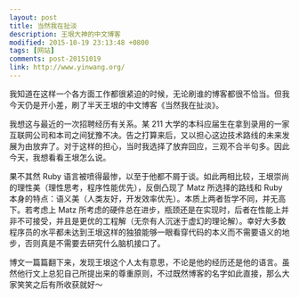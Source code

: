 ```yaml
---
layout: post
title: 当然我在扯淡
description: 王垠大神的中文博客
modified: 2015-10-19 23:13:48 +0800
tags: [网站]
comments: post-20151019
link: http://www.yinwang.org/
---
```


我知道在这样一个各方面工作都很紧迫的时候，无论刷谁的博客都很不恰当。但我今天仍是开小差，刷了半天王垠的中文博客《当然我在扯淡》。

我想这与最近的一次招聘经历有关系。某 211 大学的本科应届生在拿到录用的一家互联网公司和本司之间犹豫不决。告之打算来后，又以担心这边技术路线的未来发展为由放弃了。对于这样的担心，当时我选择了放弃回应，三观不合半句多。因此今天，我想看看王垠怎么说。

果不其然 Ruby 语言被喷得最惨，以至于他都不屑于谈。如此两相比较，王垠崇尚的理性美（理性思考，程序性能优先），反倒凸现了 Matz 所选择的路线和 Ruby 本身的特点：语义美（人类友好，开发效率优先）。本质上两者哲学不同，并无高下。若考虑上 Matz 所考虑的硬件总在进步，瓶颈还是在实现时，后者在性能上并非不可接受，并且是更优的工程解（无奈有人沉迷于虚幻的理论解）。幸好大多数程序员的水平都未达到王垠这样的独狼能够一眼看穿代码的本义而不需要语义的地步，否则真是不需要去研究什么脑机接口了。

博文一篇篇翻下来，发现王垠这个人太有意思，不论是他的经历还是他的语言。虽然他行文上总犯自己所提出来的尊重原则，不过既然博客的名字如此直接，那么大家笑笑之后有所收获就好～
